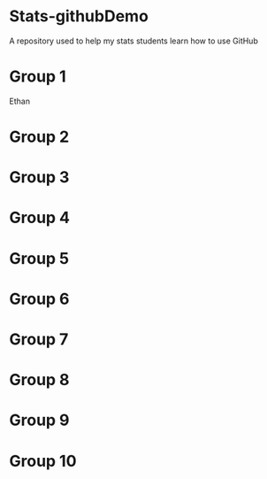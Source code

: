 # Stats-githubDemo
A repository used to help my stats students learn how to use GitHub

Group 1
===
Ethan 


Group 2
===

Group 3
===

Group 4
===

Group 5
===

Group 6
===

Group 7
===

Group 8
===

Group 9
===

Group 10
===
